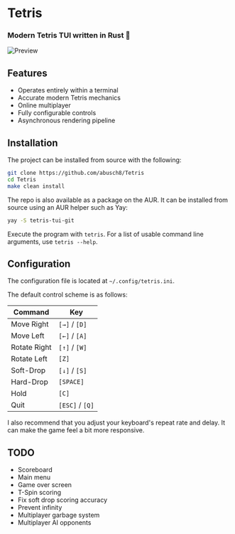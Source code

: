 # Tetris

### Modern Tetris TUI written in Rust 🦀

![Preview](preview.gif)

## Features

- Operates entirely within a terminal
- Accurate modern Tetris mechanics
- Online multiplayer
- Fully configurable controls
- Asynchronous rendering pipeline

## Installation

The project can be installed from source with the following:

```bash
git clone https://github.com/abusch8/Tetris
cd Tetris
make clean install
```

The repo is also available as a package on the AUR.  It can be installed from source using an AUR helper such as Yay:

```bash
yay -S tetris-tui-git
```

Execute the program with `tetris`.  For a list of usable command line arguments, use `tetris --help`.

## Configuration

The configuration file is located at `~/.config/tetris.ini`.

The default control scheme is as follows:

|Command            |Key            |
|-------------------|---------------|
|Move Right         |`[→]` / `[D]`  |
|Move Left          |`[←]` / `[A]`  |
|Rotate Right       |`[↑]` / `[W]`  |
|Rotate Left        |`[Z]`          |
|Soft-Drop          |`[↓]` / `[S]`  |
|Hard-Drop          |`[SPACE]`      |
|Hold               |`[C]`          |
|Quit               |`[ESC]` / `[Q]`|

I also recommend that you adjust your keyboard's repeat rate and delay.  It can make the game feel a bit more responsive.

## TODO

- Scoreboard
- Main menu
- Game over screen
- T-Spin scoring
- Fix soft drop scoring accuracy
- Prevent infinity
- Multiplayer garbage system
- Multiplayer AI opponents

